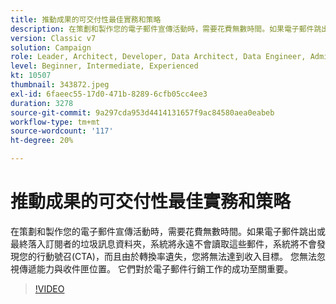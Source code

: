 ```yaml
---
title: 推動成果的可交付性最佳實務和策略
description: 在策劃和製作您的電子郵件宣傳活動時，需要花費無數時間。如果電子郵件跳出或最終落入訂閱者的垃圾郵件資料夾，則會…… （說明應該介於60到160個字元之間）
version: Classic v7
solution: Campaign
role: Leader, Architect, Developer, Data Architect, Data Engineer, Admin, User
level: Beginner, Intermediate, Experienced
kt: 10507
thumbnail: 343872.jpeg
exl-id: 6faeec55-17d0-471b-8289-6cfb05cc4ee3
duration: 3278
source-git-commit: 9a297cda953d4414131657f9ac84580aea0eabeb
workflow-type: tm+mt
source-wordcount: '117'
ht-degree: 20%

---
```


# 推動成果的可交付性最佳實務和策略

在策劃和製作您的電子郵件宣傳活動時，需要花費無數時間。如果電子郵件跳出或最終落入訂閱者的垃圾訊息資料夾，系統將永遠不會讀取這些郵件，系統將不會發現您的行動號召(CTA)，而且由於轉換率遺失，您將無法達到收入目標。 您無法忽視傳遞能力與收件匣位置。 它們對於電子郵件行銷工作的成功至關重要。

>[!VIDEO](https://video.tv.adobe.com/v/343872/?quality=12&learn=on)
